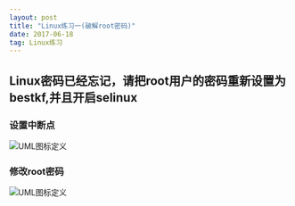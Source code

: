 ```yaml
---
layout: post
title: "Linux练习一(破解root密码)"
date: 2017-06-18   
tag: Linux练习 
---
```


## Linux密码已经忘记，请把root用户的密码重新设置为bestkf,并且开启selinux

### 设置中断点

![UML图标定义](/images/Linux-01/start-01.png)

### 修改root密码

![UML图标定义](/images/Linux-01/start-02.png)
